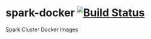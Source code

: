 # spark-docker [![Build Status](https://travis-ci.org/lrk/spark-docker.svg?branch=master)](https://travis-ci.org/lrk/spark-docker)
Spark Cluster Docker Images

